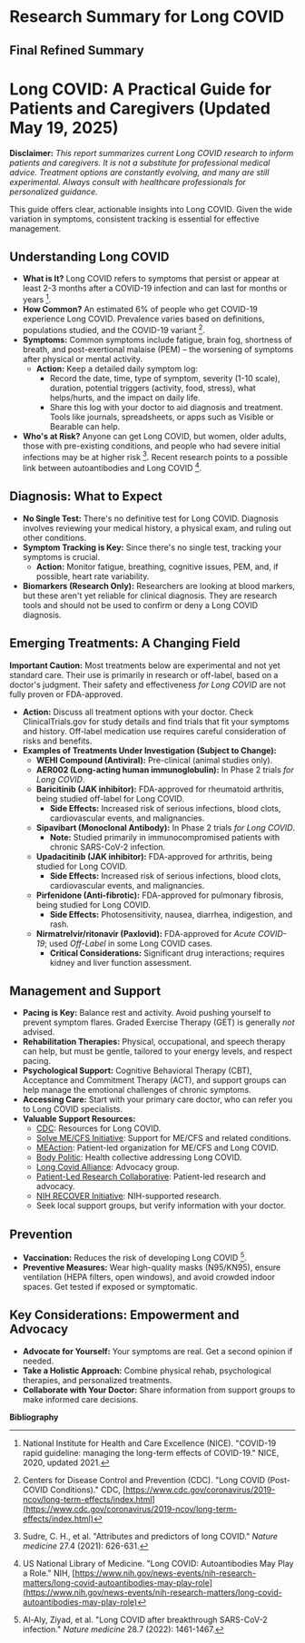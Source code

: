 # Research Summary for Long COVID

## Final Refined Summary

# Long COVID: A Practical Guide for Patients and Caregivers (Updated May 19, 2025)

**Disclaimer:** *This report summarizes current Long COVID research to inform patients and caregivers. It is not a substitute for professional medical advice. Treatment options are constantly evolving, and many are still experimental. Always consult with healthcare professionals for personalized guidance.*

This guide offers clear, actionable insights into Long COVID. Given the wide variation in symptoms, consistent tracking is essential for effective management.

## Understanding Long COVID

*   **What is It?** Long COVID refers to symptoms that persist or appear at least 2-3 months after a COVID-19 infection and can last for months or years [^1^].
*   **How Common?** An estimated 6% of people who get COVID-19 experience Long COVID. Prevalence varies based on definitions, populations studied, and the COVID-19 variant [^2^].
*   **Symptoms:** Common symptoms include fatigue, brain fog, shortness of breath, and post-exertional malaise (PEM) – the worsening of symptoms after physical or mental activity.
    *   **Action:** Keep a detailed daily symptom log:
        *   Record the date, time, type of symptom, severity (1-10 scale), duration, potential triggers (activity, food, stress), what helps/hurts, and the impact on daily life.
        *   Share this log with your doctor to aid diagnosis and treatment. Tools like journals, spreadsheets, or apps such as Visible or Bearable can help.
*   **Who's at Risk?** Anyone can get Long COVID, but women, older adults, those with pre-existing conditions, and people who had severe initial infections may be at higher risk [^3^]. Recent research points to a possible link between autoantibodies and Long COVID [^4^].

## Diagnosis: What to Expect

*   **No Single Test:** There's no definitive test for Long COVID. Diagnosis involves reviewing your medical history, a physical exam, and ruling out other conditions.
*   **Symptom Tracking is Key:** Since there's no single test, tracking your symptoms is crucial.
    *   **Action:** Monitor fatigue, breathing, cognitive issues, PEM, and, if possible, heart rate variability.
*   **Biomarkers (Research Only):** Researchers are looking at blood markers, but these aren't yet reliable for clinical diagnosis. They are research tools and should not be used to confirm or deny a Long COVID diagnosis.

## Emerging Treatments: A Changing Field

**Important Caution:** Most treatments below are experimental and not yet standard care. Their use is primarily in research or off-label, based on a doctor's judgment. Their safety and effectiveness *for Long COVID* are not fully proven or FDA-approved.

*   **Action:** Discuss all treatment options with your doctor. Check ClinicalTrials.gov for study details and find trials that fit your symptoms and history. Off-label medication use requires careful consideration of risks and benefits.
*   **Examples of Treatments Under Investigation (Subject to Change):**
    *   **WEHI Compound (Antiviral):** Pre-clinical (animal studies only).
    *   **AER002 (Long-acting human immunoglobulin):** In Phase 2 trials *for Long COVID*.
    *   **Baricitinib (JAK inhibitor):** FDA-approved for rheumatoid arthritis, being studied off-label for Long COVID.
        *   **Side Effects:** Increased risk of serious infections, blood clots, cardiovascular events, and malignancies.
    *   **Sipavibart (Monoclonal Antibody):** In Phase 2 trials *for Long COVID*.
        *   **Note:** Studied primarily in immunocompromised patients with chronic SARS-CoV-2 infection.
    *   **Upadacitinib (JAK inhibitor):** FDA-approved for arthritis, being studied for Long COVID.
        *   **Side Effects:** Increased risk of serious infections, blood clots, cardiovascular events, and malignancies.
    *   **Pirfenidone (Anti-fibrotic):** FDA-approved for pulmonary fibrosis, being studied for Long COVID.
        *   **Side Effects:** Photosensitivity, nausea, diarrhea, indigestion, and rash.
    *   **Nirmatrelvir/ritonavir (Paxlovid):** FDA-approved for *Acute COVID-19*; used *Off-Label* in some Long COVID cases.
        *   **Critical Considerations:** Significant drug interactions; requires kidney and liver function assessment.

## Management and Support

*   **Pacing is Key:** Balance rest and activity. Avoid pushing yourself to prevent symptom flares. Graded Exercise Therapy (GET) is generally *not* advised.
*   **Rehabilitation Therapies:** Physical, occupational, and speech therapy can help, but must be gentle, tailored to your energy levels, and respect pacing.
*   **Psychological Support:** Cognitive Behavioral Therapy (CBT), Acceptance and Commitment Therapy (ACT), and support groups can help manage the emotional challenges of chronic symptoms.
*   **Accessing Care:** Start with your primary care doctor, who can refer you to Long COVID specialists.
*   **Valuable Support Resources:**
    *   [CDC](https://www.cdc.gov/coronavirus/2019-ncov/long-term-effects/index.html): Resources for Long COVID.
    *   [Solve ME/CFS Initiative](https://solvemefs.org/): Support for ME/CFS and related conditions.
    *   [MEAction](https://www.meaction.net/): Patient-led organization for ME/CFS and Long COVID.
    *   [Body Politic](https://www.bodypolitic.com/): Health collective addressing Long COVID.
    *   [Long Covid Alliance](https://longcovidalliance.org/): Advocacy group.
    *   [Patient-Led Research Collaborative](https://patientledresearch.org/): Patient-led research and advocacy.
    *   [NIH RECOVER Initiative](https://recovercovid.org/): NIH-supported research.
    *   Seek local support groups, but verify information with your doctor.

## Prevention

*   **Vaccination:** Reduces the risk of developing Long COVID [^5^].
*   **Preventive Measures:** Wear high-quality masks (N95/KN95), ensure ventilation (HEPA filters, open windows), and avoid crowded indoor spaces. Get tested if exposed or symptomatic.

## Key Considerations: Empowerment and Advocacy

*   **Advocate for Yourself:** Your symptoms are real. Get a second opinion if needed.
*   **Take a Holistic Approach:** Combine physical rehab, psychological therapies, and personalized treatments.
*   **Collaborate with Your Doctor:** Share information from support groups to make informed care decisions.

**Bibliography**

[^1^]: National Institute for Health and Care Excellence (NICE). "COVID-19 rapid guideline: managing the long-term effects of COVID-19." NICE, 2020, updated 2021.
[^2^]: Centers for Disease Control and Prevention (CDC). "Long COVID (Post-COVID Conditions)." CDC, [https://www.cdc.gov/coronavirus/2019-ncov/long-term-effects/index.html](https://www.cdc.gov/coronavirus/2019-ncov/long-term-effects/index.html)
[^3^]: Sudre, C. H., et al. "Attributes and predictors of long COVID." *Nature medicine* 27.4 (2021): 626-631.
[^4^]: US National Library of Medicine. "Long COVID: Autoantibodies May Play a Role." NIH, [https://www.nih.gov/news-events/nih-research-matters/long-covid-autoantibodies-may-play-role](https://www.nih.gov/news-events/nih-research-matters/long-covid-autoantibodies-may-play-role)
[^5^]: Al-Aly, Ziyad, et al. "Long COVID after breakthrough SARS-CoV-2 infection." *Nature medicine* 28.7 (2022): 1461-1467.
